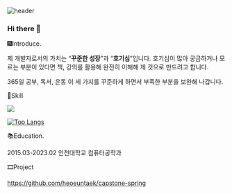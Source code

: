 


![header](https://capsule-render.vercel.app/api?type=wave&color=auto&height=300&section=header&text=Hello%20I'm%20EunTaek&fontSize=90)


### Hi there 👋

🎆Introduce.

제 개발자로서의 가치는 “**꾸준한 성장**”과 “**호기심**”입니다. 호기심이 많아 궁금하거나 모르는 부분이 있다면 책, 강의를 활용해 완전히 이해해 제 것으로 만드려고 합니다.

365일 공부, 독서, 운동 이 세 가지를 꾸준하게 하면서 부족한 부분을 보완해 나갑니다.


🎈Skill

<img src="https://img.shields.io/badge/Spring-6DB33F?style=flat&logo=Spring&logoColor=white"/>

[![Top Langs](https://github-readme-stats.vercel.app/api/top-langs/?username=heoeuntaek&langs_count=8)](https://github.com/heoeuntaek/github-readme-stats)



📚Education.

2015.03-2023.02 인천대학교 컴퓨터공학과



🎞Project

https://github.com/heoeuntaek/capstone-spring

